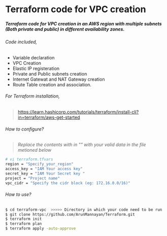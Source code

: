 # Terraform code for VPC creation

##### Terraform code for VPC creation in an AWS region with multiple subnets (Both private and public) in different availability zones.

###### Code included,

- Variable declaration
- VPC Creation
- Elastic IP registeration
- Private and Public subnets creation
- Internet Gatewat and NAT Gateway creation
- Route Table creation and association.

###### For Terraform installation,


>https://learn.hashicorp.com/tutorials/terraform/install-cli?in=terraform/aws-get-started

###### How to configure?


>_Replace the contents with in "" with your valid data in the file metioned below_
```sh
# vi terraform.tfvars
region = "Specify_your_region"
access_key = "IAM Your access key"
secret_key = "IAM Your Secret key "
project = "Project name"
vpc_cidr = "Specify the cidr block (eg: 172.16.0.0/16)"
```
###### How to use?


```sh
$ cd terraform-vpc  >>>>> Directory in which your code need to be run
$ git clone https://github.com/ArunMannayan/Terraform.git
$ terraform init
$ terraform plan
$ terraform apply -auto-approve
```


